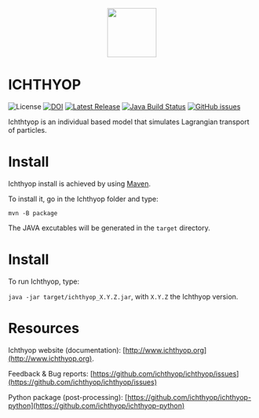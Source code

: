 <div align="center">
  <img src="http://www.ichthyop.org/wp-content/uploads/2020/10/cropped-logo_ichtyopsimple_rvb_500dpi.png" height=100>
</div>

ICHTHYOP 
================
![License](https://img.shields.io/github/license/ichthyop/ichthyop)
[![DOI](https://zenodo.org/badge/286681664.svg)](https://zenodo.org/badge/latestdoi/286681664)
[![Latest Release](https://img.shields.io/github/release/ichthyop/ichthyop.svg)](https://github.com/ichthyop/ichthyop/releases)
[![Java Build Status](https://github.com/ichthyop/ichthyop/workflows/java-build/badge.svg)](https://github.com/ichthyop/ichthyop/actions)
[![GitHub issues](https://img.shields.io/github/issues/ichthyop/ichthyop.svg)](https://github.com/ichthyop/ichthyop/issues)


Ichthtyop is an individual based model that simulates Lagrangian transport of particles.

# Install

Ichthyop install is achieved by using [Maven](https://maven.apache.org/).

To install it, go in the Ichthyop folder and type:

`mvn -B package`

The JAVA excutables will be generated in the `target` directory.

# Install

To run Ichthyop, type:

`java -jar target/ichthyop_X.Y.Z.jar`, with `X.Y.Z` the Ichthyop version.

# Resources

Ichthyop website (documentation): [http://www.ichthyop.org](http://www.ichthyop.org).

Feedback & Bug reports: [https://github.com/ichthyop/ichthyop/issues](https://github.com/ichthyop/ichthyop/issues)

Python package (post-processing): [https://github.com/ichthyop/ichthyop-python](https://github.com/ichthyop/ichthyop-python)
